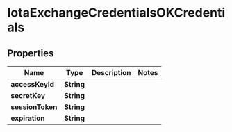 # IotaExchangeCredentialsOKCredentials

## Properties

| Name             | Type       | Description | Notes |
| ---------------- | ---------- | ----------- | ----- |
| **accessKeyId**  | **String** |             |       |
| **secretKey**    | **String** |             |       |
| **sessionToken** | **String** |             |       |
| **expiration**   | **String** |             |       |
